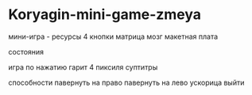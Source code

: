 # Koryagin-mini-game-zmeya
мини-игра - 
ресурсы 
4 кнопки
матрица
мозг
макетная плата 

состояния

игра по нажатию
гарит 4 пиксиля суптитры

способности 
павернуть на право
павернуть на лево
ускорица
выйти
